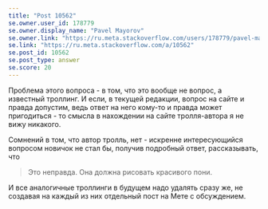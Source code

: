 ```yaml
---
title: "Post 10562"
se.owner.user_id: 178779
se.owner.display_name: "Pavel Mayorov"
se.owner.link: "https://ru.meta.stackoverflow.com/users/178779/pavel-mayorov"
se.link: "https://ru.meta.stackoverflow.com/a/10562"
se.post_id: 10562
se.post_type: answer
se.score: 20
---
```

<p>Проблема этого вопроса - в том, что это вообще не вопрос, а известный троллинг. И если, в текущей редакции, вопрос на сайте и правда допустим, ведь ответ на него кому-то и правда может пригодиться - то смысла в нахождении на сайте тролля-автора я не вижу никакого.</p>
<p>Сомнений в том, что автор тролль, нет - искренне интересующийся вопросом новичок не стал бы, получив подробный ответ, рассказывать, что</p>
<blockquote>
<p>Это неправда. Она должна рисовать красивого пони.</p>
</blockquote>
<p>И все аналогичные троллинги в будущем надо удалять сразу же, не создавая на каждый из них отдельный пост на Мете с обсуждением.</p>
